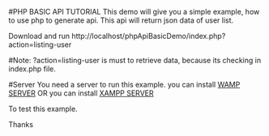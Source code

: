 #PHP BASIC API TUTORIAL 
This demo will give you a simple example, how to use php to generate api.
This api will return json data of user list.

Download and run
http://localhost/phpApiBasicDemo/index.php?action=listing-user

#Note: 
?action=listing-user is must to retrieve data, because its checking in index.php file.

#Server
You need a server to run this example.
you can install <a href="http://www.wampserver.com/en/">WAMP SERVER</a> 
OR
you can install <a href="https://www.apachefriends.org/download.html">XAMPP SERVER</a> 

To test this example.

Thanks